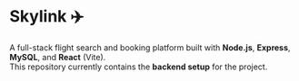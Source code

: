 # Skylink ✈️

A full-stack flight search and booking platform built with **Node.js**, **Express**, **MySQL**, and **React** (Vite).  
This repository currently contains the **backend setup** for the project.
